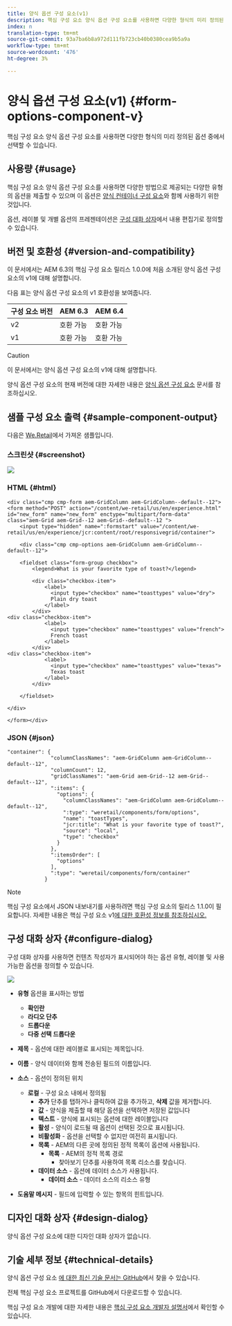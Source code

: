 ```yaml
---
title: 양식 옵션 구성 요소(v1)
description: 핵심 구성 요소 양식 옵션 구성 요소를 사용하면 다양한 형식의 미리 정의된 옵션 중에서 선택할 수 있습니다.
index: n
translation-type: tm+mt
source-git-commit: 93a7ba6b8a972d111fb723cb40b0380cea9b5a9a
workflow-type: tm+mt
source-wordcount: '476'
ht-degree: 3%

---
```



# 양식 옵션 구성 요소(v1) {#form-options-component-v}

핵심 구성 요소 양식 옵션 구성 요소를 사용하면 다양한 형식의 미리 정의된 옵션 중에서 선택할 수 있습니다.

## 사용량 {#usage}

핵심 구성 요소 양식 옵션 구성 요소를 사용하면 다양한 방법으로 제공되는 다양한 유형의 옵션을 제출할 수 있으며 이 옵션은 [양식 컨테이너 구성 요소](form-container-v1.md)와 함께 사용하기 위한 것입니다.

옵션, 레이블 및 개별 옵션의 프레젠테이션은 [구성 대화 상자](#configure-dialog)에서 내용 편집기로 정의할 수 있습니다.

## 버전 및 호환성 {#version-and-compatibility}

이 문서에서는 AEM 6.3의 핵심 구성 요소 릴리스 1.0.0에 처음 소개된 양식 옵션 구성 요소의 v1에 대해 설명합니다.

다음 표는 양식 옵션 구성 요소의 v1 호환성을 보여줍니다.

| 구성 요소 버전 | AEM 6.3 | AEM 6.4 |
|--- |--- |--- |
| v2 | 호환 가능 | 호환 가능 |
| v1 | 호환 가능 | 호환 가능 |

>[!CAUTION]
>
>이 문서에서는 양식 옵션 구성 요소의 v1에 대해 설명합니다.
>
>양식 옵션 구성 요소의 현재 버전에 대한 자세한 내용은 [양식 옵션 구성 요소](/help/components/forms/form-options.md) 문서를 참조하십시오.

## 샘플 구성 요소 출력 {#sample-component-output}

다음은 [We.Retail](https://helpx.adobe.com/experience-manager/6-4/sites/developing/using/we-retail.html)에서 가져온 샘플입니다.

### 스크린샷 {#screenshot}

![](/help/assets/chlimage_1-89.png)

### HTML {#html}

```
<div class="cmp cmp-form aem-GridColumn aem-GridColumn--default--12">
<form method="POST" action="/content/we-retail/us/en/experience.html" id="new_form" name="new_form" enctype="multipart/form-data" class="aem-Grid aem-Grid--12 aem-Grid--default--12 ">
    <input type="hidden" name=":formstart" value="/content/we-retail/us/en/experience/jcr:content/root/responsivegrid/container">
    
    <div class="cmp cmp-options aem-GridColumn aem-GridColumn--default--12">

    <fieldset class="form-group checkbox">
        <legend>What is your favorite type of toast?</legend>
        
        <div class="checkbox-item">
            <label>
              <input type="checkbox" name="toasttypes" value="dry">
              Plain dry toast
            </label>
        </div>
<div class="checkbox-item">
            <label>
              <input type="checkbox" name="toasttypes" value="french">
              French toast
            </label>
        </div>
<div class="checkbox-item">
            <label>
              <input type="checkbox" name="toasttypes" value="texas">
              Texas toast
            </label>
        </div>

    </fieldset>
    
</div>
    
</form></div>
```

### JSON {#json}

```
"container": {
              "columnClassNames": "aem-GridColumn aem-GridColumn--default--12",
              "columnCount": 12,
              "gridClassNames": "aem-Grid aem-Grid--12 aem-Grid--default--12",
              ":items": {
                "options": {
                  "columnClassNames": "aem-GridColumn aem-GridColumn--default--12",
                  ":type": "weretail/components/form/options",
                  "name": "toastTypes",
                  "jcr:title": "What is your favorite type of toast?",
                  "source": "local",
                  "type": "checkbox"
                }
              },
              ":itemsOrder": [
                "options"
              ],
              ":type": "weretail/components/form/container"
            }
```

>[!NOTE]
>
>핵심 구성 요소에서 JSON 내보내기를 사용하려면 핵심 구성 요소의 릴리스 1.1.0이 필요합니다. 자세한 내용은 핵심 구성 요소 v1[에 대한 호환성 정보를 참조하십시오.](/help/versions.md)

## 구성 대화 상자 {#configure-dialog}

구성 대화 상자를 사용하면 컨텐츠 작성자가 표시되어야 하는 옵션 유형, 레이블 및 사용 가능한 옵션을 정의할 수 있습니다.

![](/help/assets/chlimage_1-90.png)

* **유형**
옵션을 표시하는 방법

   * **확인란**
   * **라디오 단추**
   * **드롭다운**
   * **다중 선택 드롭다운**

* **제목**  - 옵션에 대한 레이블로 표시되는 제목입니다.
* **이름**  - 양식 데이터와 함께 전송된 필드의 이름입니다.
* **소스**  - 옵션이 정의된 위치

   * **로컬**  - 구성 요소 내에서 정의됨
      * **추가** 단추를 탭하거나 클릭하여 값을 추가하고, **삭제** 값을 제거합니다.
      * **값**  - 양식을 제출할 때 해당 옵션을 선택하면 저장된 값입니다
      * **텍스트**  - 양식에 표시되는 옵션에 대한 레이블입니다
      * **활성**  - 양식이 로드될 때 옵션이 선택된 것으로 표시됩니다.
      * **비활성화**  - 옵션을 선택할 수 없지만 여전히 표시됩니다.
      * **목록**  - AEM의 다른 곳에 정의된 정적 목록이 옵션에 사용됩니다.
         * **목록**  - AEM의 정적 목록 경로
            * 찾아보기 단추를 사용하여 목록 리소스를 찾습니다.
      * **데이터 소스**  - 옵션에 데이터 소스가 사용됩니다.
         * **데이터 소스**  - 데이터 소스의 리소스 유형
* **도움말 메시지**  - 필드에 입력할 수 있는 항목의 힌트입니다.

## 디자인 대화 상자 {#design-dialog}

양식 옵션 구성 요소에 대한 디자인 대화 상자가 없습니다.

## 기술 세부 정보 {#technical-details}

양식 옵션 구성 요소 [에 대한 최신 기술 문서는 GitHub](https://github.com/adobe/aem-core-wcm-components/tree/master/content/src/content/jcr_root/apps/core/wcm/components/form/options/v1/options)에서 찾을 수 있습니다.

전체 핵심 구성 요소 프로젝트를 GitHub에서 다운로드할 수 있습니다.

핵심 구성 요소 개발에 대한 자세한 내용은 [핵심 구성 요소 개발자 설명서](/help/developing/overview.md)에서 확인할 수 있습니다.
